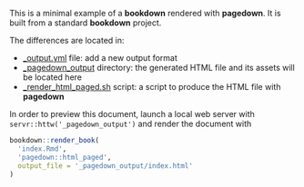 This is a minimal example of a **bookdown** rendered with **pagedown**. It is built from a standard **bookdown** project.

The differences are located in:
- [_output.yml](./_output.yml) file: add a new output format
- [_pagedown_output](./_pagedown_output) directory: the generated HTML file and its assets will be located here
- [_render_html_paged.sh](./_render_html_paged.sh) script: a script to produce the HTML file with **pagedown**

In order to preview this document, launch a local web server with `servr::httw('_pagedown_output')` and render the document with

```r
bookdown::render_book(
  'index.Rmd', 
  'pagedown::html_paged', 
  output_file = '_pagedown_output/index.html'
)
```
